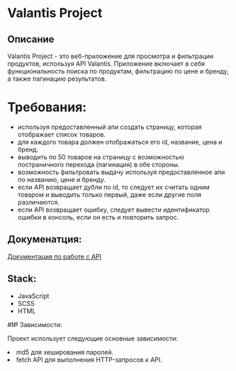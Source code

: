 # Valantis Project

## Описание
Valantis Project - это веб-приложение для просмотра и фильтрации продуктов, используя API Valantis. 
Приложение включает в себя функциональность поиска по продуктам, фильтрацию по цене и бренду, а также пагинацию результатов.

#  Требования: 
<ul align ="start">
  <li>используя предоставленный апи создать страницу, которая отображает список товаров. </li>
  <li>для каждого товара должен отображаться его id, название, цена и бренд. </li>
  <li>выводить по 50 товаров на страницу с возможностью постраничного перехода (пагинация) в обе стороны. </li>
  <li>возможность фильтровать выдачу используя предоставленное апи по названию, цене и бренду. </li>
  <li>eсли API возвращает дубли по id, то следует их считать одним товаром и выводить только первый, даже если другие поля различаются.</li>
  <li>eсли API возвращает ошибку, следует вывести идентификатор ошибки в консоль, если он есть и повторить запрос. </li>
</ul>

## Докуменатция:
<a href="https://github.com/ValantisJewelry/TestTaskValantis/blob/main/API.md"> Документация по работе с API</a>

## Stack:
<ul align ="start">
  <li>JavaScript </li>
  <li>SCSS </li>
  <li>HTML </li>
</ul>

#№ Зависимости:
<p>Проект использует следующие основные зависимости: </p>

<li>md5 для хеширования паролей.</li>
<li>fetch API для выполнения HTTP-запросов к API.</p>
